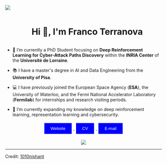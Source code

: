 

<!--horizontal divider(gradiant)-->
<img src="https://user-images.githubusercontent.com/73097560/115834477-dbab4500-a447-11eb-908a-139a6edaec5c.gif">

<!--h1 without bottom border-->
<div id="user-content-toc">
  <ul align="center">
    <summary><h1 style="display: inline-block">Hi 👋, I'm Franco Terranova</h1></summary>
  </ul>
</div>


<!--Intro start-->
- 🤖 I’m currently a PhD Student focusing on **Deep Reinforcement Learning for Cyber-Attack Paths Discovery** within the **INRIA Center** of the **Université de Lorraine**.

- 📚 I have a master's degree in AI and Data Engineering from the **University of Pisa**.

- 💻 I have previously joined the European Space Agency (**ESA**), the University of Waterloo, and the Fermi National Accelerator Laboratory (**Fermilab**) for internships and research visiting periods.
- 🌱 I’m currently expanding my knowledge on deep reinforcement learning, representation learning and cybersecurity.
<!--Intro end-->
<div align="center">
  <a href="http://terranovafr.github.io">
    <button style="background-color: blue; color: white; padding: 10px 20px; border: none; cursor: pointer; margin: 5px;">
      Website
    </button>
  </a>
  
  <a href="https://github.com/terranovaa/terranovaa/blob/main/CV.pdf">
    <button style="background-color: blue; color: white; padding: 10px 20px; border: none; cursor: pointer; margin: 5px;">
      CV
    </button>
  </a>
  
  <a href="mailto:franco.terranova@inria.fr">
    <button style="background-color: blue; color: white; padding: 10px 20px; border: none; cursor: pointer; margin: 5px;">
      E-mail
    </button>
  </a>
<!--profile visit count-->

  
[![](https://visitcount.itsvg.in/api?id=Terranova&label=Profile%20Views&color=12&icon=5&pretty=true)](https://visitcount.itsvg.in)
  
</div>


----------------------------------------------------------------------
Credit: [1010nishant](https://github.com/1010nishant)

